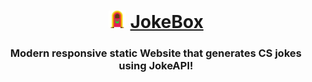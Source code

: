 
<div align="center">
  <h1>
    <img src="src/logo.png" alt="JokeBox Icon" height="28px">
    <a href="https://maggyprotasio.github.io/JokeBox/">JokeBox</a>
  </h1>
  <h3>Modern responsive static Website that generates CS jokes using JokeAPI!<h3>
</div>
